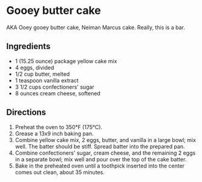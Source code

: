 # Gooey butter cake

AKA Ooey gooey butter cake, Neiman Marcus cake. Really, this is a bar.

## Ingredients 

- 1 (15.25 ounce) package yellow cake mix
- 4 eggs, divided
- 1/2 cup butter, melted
- 1 teaspoon vanilla extract
- 3 1/2 cups confectioners' sugar
- 8 ounces cream cheese, softened

## Directions

1. Preheat the oven to 350°F (175°C).
2. Grease a 13x9 inch baking pan.
3. Combine yellow cake mix, 2 eggs, butter, and vanilla in a large bowl; mix well. The batter should be stiff. Spread batter into the prepared pan.
4. Combine confectioners' sugar, cream cheese, and the remaining 2 eggs in a separate bowl; mix well and pour over the top of the cake batter.
5. Bake in the preheated oven until a toothpick inserted into the center comes out clean, about 35 minutes.
  